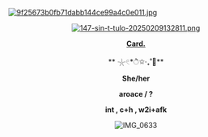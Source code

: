 [![9f25673b0fb71dabb144ce99a4c0e011.jpg](https://i.postimg.cc/VsKS2fH3/9f25673b0fb71dabb144ce99a4c0e011.jpg)](https://postimg.cc/9zqF7h2p)
<div id="header" align="center">

[![147-sin-t-tulo-20250209132811.png](https://i.postimg.cc/HsSQ04g8/147-sin-t-tulo-20250209132811.png)](https://postimg.cc/svhQsW13)
 
<div id="header" align="center">

[**Card.**](https://hallooangeredfisheh.carrd.co)

 **  𓇼𓏲*ੈ✩‧₊˚🎐**
 
**She/her**

**aroace / ?**

**int , c+h , w2i+afk**

![IMG_0633](https://github.com/user-attachments/assets/33130438-ec6f-494f-b369-4718dd2a1eb7)
